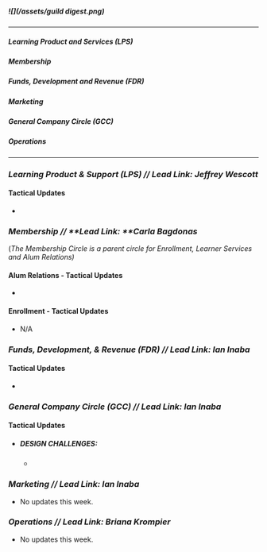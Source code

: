 ##### ![](/assets/guild digest.png)

---

##### Learning Product and Services \(LPS\)

##### Membership

##### Funds, Development and Revenue \(FDR\)

##### Marketing

##### General Company Circle \(GCC\)

##### Operations

---

### _Learning Product & Support \(LPS\) // **Lead Link: Jeffrey Wescott**_

#### Tactical Updates

* 
### 

### _Membership // **Lead Link: **Carla Bagdonas_

\(_The Membership Circle is a parent circle for Enrollment, Learner Services and Alum Relations\)_

#### Alum Relations - Tactical Updates

* 
#### Enrollment - Tactical Updates

* N/A

### 

### _Funds, Development, & Revenue \(FDR\) // **Lead Link: Ian Inaba**_

#### Tactical Updates

* 
### 

### _General Company Circle \(GCC\) // **Lead Link: Ian Inaba**_

#### Tactical Updates

* ##### DESIGN CHALLENGES:

  * 

### 

### _Marketing // L**ead Link: Ian Inaba**_

* No updates this week.

### 

### _Operations // **Lead Link: Briana Krompier**_

* No updates this week. 



